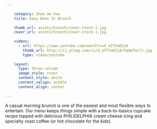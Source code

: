 ```yaml
---

    category: Show me how
    title: Easy Does It Brunch
    
    thumb_url: assets/brunch/cover-stock-1.jpg
    cover_url: assets/brunch/cover-stock-1.jpg
    
    videos:
      - url: https://www.youtube.com/watch?v=d_eITVaO3jA
        thumb_url: http://i1.ytimg.com/vi/d_eITVaO3jA/hqdefault.jpg
        type: video/youtube
    
    layout:
      type: three-column
      image_style: cover
      content_style: white
      content_valign: middle
      content_align: center
    
---
```


A casual morning brunch is one of the easiest and most flexible ways to entertain.  Our menu keeps things simple with a back-to-basics cupcake recipe topped with delicious PHILIDELPHIA cream cheese icing and specialty roast coffee (or hot chocolate for the kids).  

